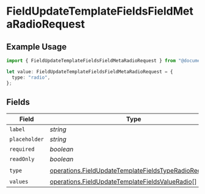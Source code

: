 # FieldUpdateTemplateFieldsFieldMetaRadioRequest

## Example Usage

```typescript
import { FieldUpdateTemplateFieldsFieldMetaRadioRequest } from "@documenso/sdk-typescript/models/operations";

let value: FieldUpdateTemplateFieldsFieldMetaRadioRequest = {
  type: "radio",
};
```

## Fields

| Field                                                                                                                          | Type                                                                                                                           | Required                                                                                                                       | Description                                                                                                                    |
| ------------------------------------------------------------------------------------------------------------------------------ | ------------------------------------------------------------------------------------------------------------------------------ | ------------------------------------------------------------------------------------------------------------------------------ | ------------------------------------------------------------------------------------------------------------------------------ |
| `label`                                                                                                                        | *string*                                                                                                                       | :heavy_minus_sign:                                                                                                             | N/A                                                                                                                            |
| `placeholder`                                                                                                                  | *string*                                                                                                                       | :heavy_minus_sign:                                                                                                             | N/A                                                                                                                            |
| `required`                                                                                                                     | *boolean*                                                                                                                      | :heavy_minus_sign:                                                                                                             | N/A                                                                                                                            |
| `readOnly`                                                                                                                     | *boolean*                                                                                                                      | :heavy_minus_sign:                                                                                                             | N/A                                                                                                                            |
| `type`                                                                                                                         | [operations.FieldUpdateTemplateFieldsTypeRadioRequest2](../../models/operations/fieldupdatetemplatefieldstyperadiorequest2.md) | :heavy_check_mark:                                                                                                             | N/A                                                                                                                            |
| `values`                                                                                                                       | [operations.FieldUpdateTemplateFieldsValueRadio](../../models/operations/fieldupdatetemplatefieldsvalueradio.md)[]             | :heavy_minus_sign:                                                                                                             | N/A                                                                                                                            |